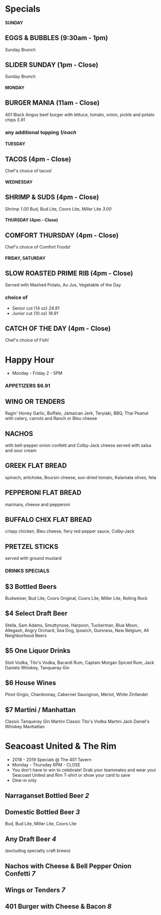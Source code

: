 # Specials

#### SUNDAY

## EGGS & BUBBLES (9:30am - 1pm)
Sunday Brunch

## SLIDER SUNDAY (1pm - Close)
Sunday Brunch


#### MONDAY

## BURGER MANIA (11am - Close)
401 Black Angus beef burger with lettuce, tomato, onion, pickle and potato chips *5.91*
### any additional topping *1/each*

#### TUESDAY

## TACOS (4pm - Close)
Chef's choice of tacos!

#### WEDNESDAY

## SHRIMP & SUDS (4pm - Close)
Shrimp *1.00*
Bud, Bud Lite, Coors Lite, Miller Lite *3.00*

#### THURSDAY (4pm - Close)

## COMFORT THURSDAY (4pm - Close)
Chef's choice of Comfort Foods!

#### FRIDAY, SATURDAY

## SLOW ROASTED PRIME RIB (4pm - Close)
Served with Mashed Potato, Au Jus, Vegetable of the Day
### choice of
* Senior cut (14 oz) *24.91*
* Junior cut (10 oz) *19.91*

## CATCH OF THE DAY (4pm - Close)
Chef's choice of Fish!

# Happy Hour
* Monday - Friday 2 - 5PM

### APPETIZERS $6.91

## WING OR TENDERS
Ragin' Honey Garlic, Buffalo, Jamaican Jerk, Teryiaki, BBQ, Thai Peanut with celery, carrots and Ranch or Bleu cheese

## NACHOS
with bell-pepper onion confetti and Colby-Jack cheese served with salsa and sour cream

## GREEK FLAT BREAD
spinach, artichoke, Boursin cheese, sun-dried tomato, Kalamata olives, feta

## PEPPERONI FLAT BREAD
marinara, cheese and pepperoni

## BUFFALO CHIX FLAT BREAD
crispy chicken, Bleu cheese, fiery red pepper sauce, Colby-Jack

## PRETZEL STICKS
served with ground mustard

### DRINKS SPECIALS

## $3 Bottled Beers
Budweiser, Bud Lite, Coors Original, Coors Lite, Miller Lite, Rolling Rock
## $4 Select Draft Beer
Stella, Sam Adams, Smuttynose, Harpoon, Tuckerman, Blue Moon, Allegash, Angry Orchard, Sea Dog, Ipswich, Guinness, New Belgium, All Neighborhood Beers
## $5 One Liquor Drinks
Stoli Vodka, Tito's Vodka, Bacardi Rum, Captain Morgan Spiced Rum, Jack Daniels Whiskey, Tanqueray Gin
## $6 House Wines
Pinot Grigio, Chardonnay, Cabernet Sauvignon, Merlot, White Zinfandel
## $7 Martini / Manhattan
Classic Tanqueray Gin Martini
Classic Tito's Vodka Martini
Jack Daniel's Whiskey Manhattan



# Seacoast United & The Rim
* 2018 - 2019 Specials @ The 401 Tavern
* Monday - Thursday 6PM - CLOSE
* You don't have to win to celebrate! Grab your teammates and wear your Seacoast United and Rim T-shirt or show your card to save 
* Dine-in only 

## Narraganset Bottled Beer *2*

## Domestic Bottled Beer *3*
Bud, Bud Lite, Miller Lite, Coors Lite

## Any Draft Beer *4*
(excluding specialty craft brews)

## Nachos with Cheese & Bell Pepper Onion Confetti *7*

## Wings or Tenders *7*

## 401 Burger with Cheese & Bacon *8*

